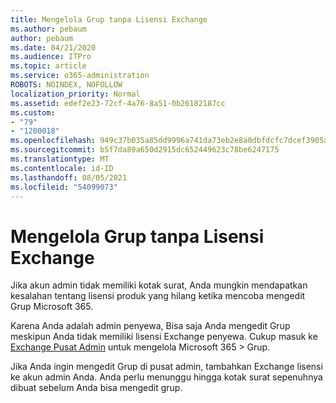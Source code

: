 ```yaml
---
title: Mengelola Grup tanpa Lisensi Exchange
ms.author: pebaum
author: pebaum
ms.date: 04/21/2020
ms.audience: ITPro
ms.topic: article
ms.service: o365-administration
ROBOTS: NOINDEX, NOFOLLOW
localization_priority: Normal
ms.assetid: edef2e23-72cf-4a76-8a51-0b26182187cc
ms.custom:
- "79"
- "1200018"
ms.openlocfilehash: 949c37b035a85dd9996a741da73eb2e8a0dbfdcfc7dcef3905aa78e5759404e9
ms.sourcegitcommit: b5f7da89a650d2915dc652449623c78be6247175
ms.translationtype: MT
ms.contentlocale: id-ID
ms.lasthandoff: 08/05/2021
ms.locfileid: "54099073"
---
```

# <a name="manage-a-group-without-an-exchange-license"></a>Mengelola Grup tanpa Lisensi Exchange

Jika akun admin tidak memiliki kotak surat, Anda mungkin mendapatkan kesalahan tentang lisensi produk yang hilang ketika mencoba mengedit Grup Microsoft 365.
  
Karena Anda adalah admin penyewa, Bisa saja Anda mengedit Grup meskipun Anda tidak memiliki lisensi Exchange penyewa. Cukup masuk ke [Exchange Pusat Admin](https://outlook.office365.com/ecp.aspx) untuk mengelola Microsoft 365 \>  Grup.
  
Jika Anda ingin mengedit Grup di pusat admin, tambahkan Exchange lisensi ke akun admin Anda. Anda perlu menunggu hingga kotak surat sepenuhnya dibuat sebelum Anda bisa mengedit grup.
  